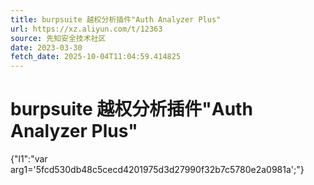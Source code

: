 ```yaml
---
title: burpsuite 越权分析插件"Auth Analyzer Plus"
url: https://xz.aliyun.com/t/12363
source: 先知安全技术社区
date: 2023-03-30
fetch_date: 2025-10-04T11:04:59.414825
---
```


# burpsuite 越权分析插件"Auth Analyzer Plus"

{"l1":"var arg1='5fcd530db48c5cecd4201975d3d27990f32b7c5780e2a0981a';"}